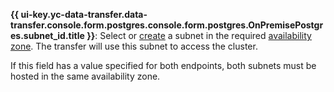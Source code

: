 **{{ ui-key.yc-data-transfer.data-transfer.console.form.postgres.console.form.postgres.OnPremisePostgres.subnet_id.title }}**: Select or [create](../../../../../vpc/operations/subnet-create.md) a subnet in the required [availability zone](../../../../../overview/concepts/geo-scope.md). The transfer will use this subnet to access the cluster.

If this field has a value specified for both endpoints, both subnets must be hosted in the same availability zone.

